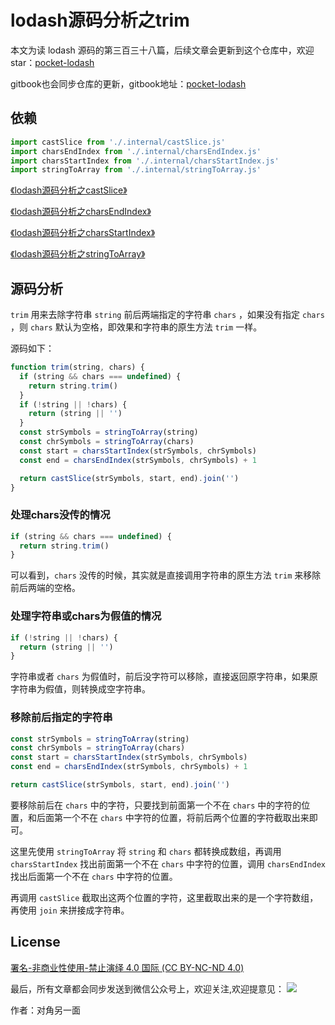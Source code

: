 # lodash源码分析之trim

本文为读 lodash 源码的第三百三十八篇，后续文章会更新到这个仓库中，欢迎 star：[pocket-lodash](https://github.com/yeyuqiudeng/pocket-lodash)

gitbook也会同步仓库的更新，gitbook地址：[pocket-lodash](https://www.gitbook.com/book/yeyuqiudeng/pocket-lodash/details)

## 依赖

```javascript
import castSlice from './.internal/castSlice.js'
import charsEndIndex from './.internal/charsEndIndex.js'
import charsStartIndex from './.internal/charsStartIndex.js'
import stringToArray from './.internal/stringToArray.js'
```

[《lodash源码分析之castSlice》](./internal/castSlice.md)

[《lodash源码分析之charsEndIndex》](./internal/charsEndIndex.md)

[《lodash源码分析之charsStartIndex》](./internal/charsStartIndex.md)

[《lodash源码分析之stringToArray》](./internal/stringToArray.md)

## 源码分析

`trim` 用来去除字符串 `string` 前后两端指定的字符串 `chars` ，如果没有指定 `chars` ，则 `chars` 默认为空格，即效果和字符串的原生方法 `trim` 一样。

源码如下：

```javascript
function trim(string, chars) {
  if (string && chars === undefined) {
    return string.trim()
  }
  if (!string || !chars) {
    return (string || '')
  }
  const strSymbols = stringToArray(string)
  const chrSymbols = stringToArray(chars)
  const start = charsStartIndex(strSymbols, chrSymbols)
  const end = charsEndIndex(strSymbols, chrSymbols) + 1

  return castSlice(strSymbols, start, end).join('')
}
```

### 处理chars没传的情况

```javascript
if (string && chars === undefined) {
  return string.trim()
}
```

可以看到，`chars` 没传的时候，其实就是直接调用字符串的原生方法 `trim` 来移除前后两端的空格。

### 处理字符串或chars为假值的情况

```javascript
if (!string || !chars) {
  return (string || '')
}
```

字符串或者 `chars` 为假值时，前后没字符可以移除，直接返回原字符串，如果原字符串为假值，则转换成空字符串。

### 移除前后指定的字符串

```javascript
const strSymbols = stringToArray(string)
const chrSymbols = stringToArray(chars)
const start = charsStartIndex(strSymbols, chrSymbols)
const end = charsEndIndex(strSymbols, chrSymbols) + 1

return castSlice(strSymbols, start, end).join('')
```

要移除前后在 `chars` 中的字符，只要找到前面第一个不在 `chars` 中的字符的位置，和后面第一个不在 `chars` 中字符的位置，将前后两个位置的字符截取出来即可。

这里先使用 `stringToArray` 将 `string` 和 `chars` 都转换成数组，再调用 `charsStartIndex` 找出前面第一个不在 `chars` 中字符的位置，调用 `charsEndIndex` 找出后面第一个不在 `chars` 中字符的位置。

再调用 `castSlice` 截取出这两个位置的字符，这里截取出来的是一个字符数组，再使用 `join` 来拼接成字符串。

## License 

[署名-非商业性使用-禁止演绎 4.0 国际 (CC BY-NC-ND 4.0)](http://creativecommons.org/licenses/by-nc-nd/4.0/)

最后，所有文章都会同步发送到微信公众号上，欢迎关注,欢迎提意见：  ![](https://raw.githubusercontent.com/yeyuqiudeng/resource/master/images/qrcode_front-end-article.jpg) 

作者：对角另一面 

